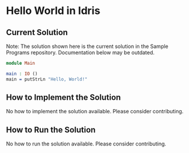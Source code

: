 # Hello World in Idris

## Current Solution

Note: The solution shown here is the current solution in the Sample Programs repository. Documentation below may be outdated.

```Idris
module Main

main : IO ()
main = putStrLn "Hello, World!"

```

## How to Implement the Solution

No how to implement the solution available. Please consider contributing.

## How to Run the Solution

No how to run the solution available. Please consider contributing.